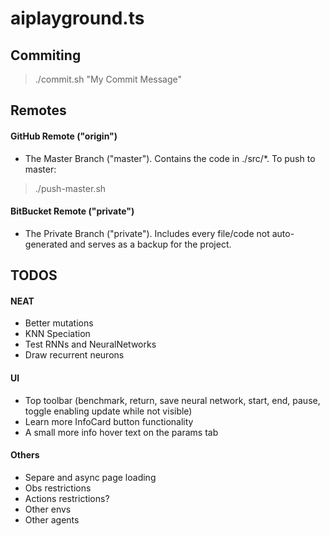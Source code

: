 # aiplayground.ts

## Commiting
> ./commit.sh "My Commit Message"

## Remotes

#### GitHub Remote ("origin")

* The Master Branch ("master"). Contains the code in ./src/*. To push to master:
> ./push-master.sh

#### BitBucket Remote ("private")

* The Private Branch ("private"). Includes every file/code not auto-generated and serves as a backup for the project.

## TODOS

#### NEAT

* Better mutations
* KNN Speciation
* Test RNNs and NeuralNetworks
* Draw recurrent neurons

#### UI

* Top toolbar (benchmark, return, save neural network, start, end, pause, toggle enabling update while not visible)
* Learn more InfoCard button functionality
* A small more info hover text on the params tab

#### Others

* Separe and async page loading
* Obs restrictions
* Actions restrictions?
* Other envs
* Other agents

